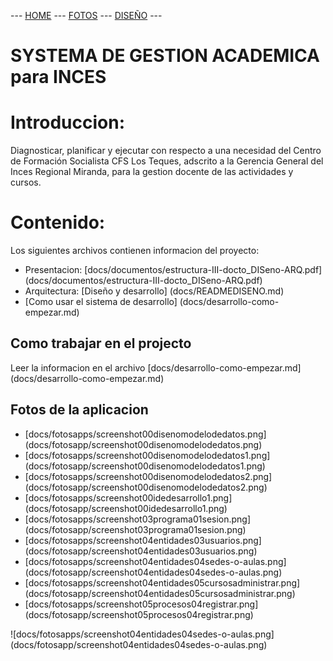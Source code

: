  --- [HOME](docs/README.md) --- [FOTOS](docs/READMEFOTOS.md) --- [DISEÑO](docs/READMEDISENO.md) ---

# **SYSTEMA DE GESTION ACADEMICA** para **INCES**

Introduccion:
===============

Diagnosticar, planificar y ejecutar con respecto a una necesidad del Centro 
de Formación Socialista CFS Los Teques, adscrito a la Gerencia General 
del Inces Regional Miranda, para la gestion docente de las actividades y cursos.

Contenido:
==========

Los siguientes archivos contienen informacion del proyecto:

* Presentacion: [docs/documentos/estructura-III-docto_DISeno-ARQ.pdf] (docs/documentos/estructura-III-docto_DISeno-ARQ.pdf)
* Arquitectura: [Diseño y desarrollo] (docs/READMEDISENO.md)
* [Como usar el sistema de desarrollo] (docs/desarrollo-como-empezar.md)


Como trabajar en el projecto
----------------------------

Leer la informacion en el archivo [docs/desarrollo-como-empezar.md] (docs/desarrollo-como-empezar.md)

Fotos de la aplicacion
-----------------------

* [docs/fotosapps/screenshot00disenomodelodedatos.png] (docs/fotosapp/screenshot00disenomodelodedatos.png)
* [docs/fotosapps/screenshot00disenomodelodedatos1.png] (docs/fotosapp/screenshot00disenomodelodedatos1.png)
* [docs/fotosapps/screenshot00disenomodelodedatos2.png] (docs/fotosapp/screenshot00disenomodelodedatos2.png)
* [docs/fotosapps/screenshot00idedesarrollo1.png] (docs/fotosapp/screenshot00idedesarrollo1.png)
* [docs/fotosapps/screenshot03programa01sesion.png] (docs/fotosapp/screenshot03programa01sesion.png)
* [docs/fotosapps/screenshot04entidades03usuarios.png] (docs/fotosapp/screenshot04entidades03usuarios.png)
* [docs/fotosapps/screenshot04entidades04sedes-o-aulas.png] (docs/fotosapp/screenshot04entidades04sedes-o-aulas.png)
* [docs/fotosapps/screenshot04entidades05cursosadministrar.png] (docs/fotosapp/screenshot04entidades05cursosadministrar.png)
* [docs/fotosapps/screenshot05procesos04registrar.png] (docs/fotosapp/screenshot05procesos04registrar.png)

![docs/fotosapps/screenshot04entidades04sedes-o-aulas.png] (docs/fotosapp/screenshot04entidades04sedes-o-aulas.png)


